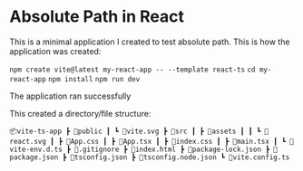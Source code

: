 # Absolute Path in React

This is a minimal application I created to test absolute path. This is how the application was created:

`npm create vite@latest my-react-app -- --template react-ts`
`cd my-react-app`
`npm install`
`npm run dev`

The application ran successfully

This created a directory/file structure:

`📦vite-ts-app
┣ 📂public
┃ ┗ 📜vite.svg
┣ 📂src
┃ ┣ 📂assets
┃ ┃ ┗ 📜react.svg
┃ ┣ 📜App.css
┃ ┣ 📜App.tsx
┃ ┣ 📜index.css
┃ ┣ 📜main.tsx
┃ ┗ 📜vite-env.d.ts
┣ 📜.gitignore
┣ 📜index.html
┣ 📜package-lock.json
┣ 📜package.json
┣ 📜tsconfig.json
┣ 📜tsconfig.node.json
┗ 📜vite.config.ts`
